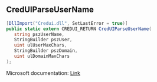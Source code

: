 ## CredUIParseUserName

```csharp
[DllImport("Credui.dll", SetLastError = true)]
public static extern CREDUI_RETURN CredUIParseUserName(
   string pszUserName,
   StringBuilder pszUser,
   uint ulUserMaxChars,
   StringBuilder pszDomain,
   uint ulDomainMaxChars
);
```

Microsoft documentation: [Link](https://learn.microsoft.com/en-us/windows/win32/api/wincred/nf-wincred-creduiparseusernamea)
